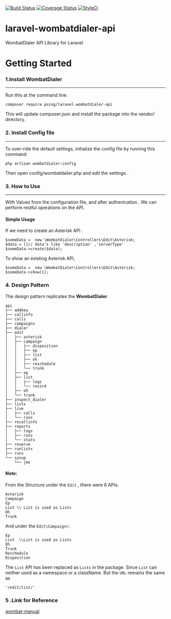 [![Build Status](https://travis-ci.com/poing/laravel-wombatdialer-api.svg?branch=0.0.7)](https://travis-ci.com/poing/laravel-wombatdialer-api)
[![Coverage Status](https://coveralls.io/repos/github/poing/laravel-wombatdialer-api/badge.svg?branch=0.0.7)](https://coveralls.io/github/poing/laravel-wombatdialer-api?branch=0.0.7)
[![StyleCI](https://github.styleci.io/repos/301573810/shield?branch=0.0.7)](https://github.styleci.io/repos/301573810?branch=0.0.7)

# laravel-wombatdialer-api
WombatDialer API Library for Laravel

# Getting Started

### 1.Install WombatDialer
***
Run this at the command line:
```
composer require poing/laravel-wombatdialer-api
```
This will update composer.json and install the package into the vendor/ directory.
### 2. Install Config file
***
To over-ride the default settings, initialize the config file by running this command:
```
php artisan wombatdialer:config
```
Then open config/wombatdailer.php and edit the settings .
### 3. How to Use
***
With Values from the configuration file, and after authenication . We can perform restful operations on the API.

#### Simple Usage
If we need to create an Asterisk API .

```
$someData =  new \WombatDialer\Controllers\Edit\Asterisk;
$data = []// data's like 'description' ,'serverType'
$someData->create($data);
```
To show an existing Asterisk API,

```
$someData =  new \WombatDialer\Controllers\Edit\Asterisk;
$someData->show(1);
```
### 4. Design Pattern

The design pattern replicates the **WombatDialer**.

```
api
├── addkey
├── callinfo
├── calls
├── campaigns
├── dialer
├── edit
│   ├── asterisk
│   ├── campaign
│   │   ├── disposition
│   │   ├── ep
│   │   ├── list
│   │   ├── oh
│   │   ├── reschedule
│   │   └── trunk
│   ├── ep
│   ├── list
│   │   ├── logs
│   │   └── record
│   ├── oh
│   └── trunk
├── inspect_dialer
├── lists
├── live
│   ├── calls
│   └── runs
├── recallinfo
├── reports
│   ├── logs
│   ├── runs
│   └── stats
├── reserve
├── runlists
├── runs
└── sysup
    └── jmx
```
#### Note:
From the Structure under the `Edit` , there were 6 APIs.

```
Asterisk
Campaign
Ep
List \\ List is used as Lists
Oh
Trunk
```
And under the `Edit\Campaign\`:

```
Ep
List  \\List is used as Lists 
Oh
Trunk
Reschedule
Disposition
```

The `List` API has been replaced as `Lists` in the package. Since `List` can neither used as a namespace or a className. But the `URL` remains the same as 

`'/edit/list/'`

### 5 .Link for Reference

[wombat-manual](https://manuals.loway.ch/WD_UserManual-chunked/)


